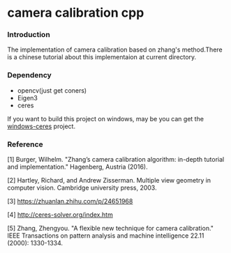 
# camera calibration cpp

### Introduction

The implementation of camera calibration based on zhang's method.There is a chinese tutorial about this implementaion at current directory.

### Dependency

- opencv(just get coners)
- Eigen3
- ceres

If you want to build this project on windows, may be you can get the [windows-ceres](https://github.com/tbennun/ceres-windows) project.

### Reference

[1] Burger, Wilhelm. "Zhang’s camera calibration algorithm: in-depth tutorial and implementation." Hagenberg, Austria (2016).

[2] Hartley, Richard, and Andrew Zisserman. Multiple view geometry in computer vision. Cambridge university press, 2003.


[3] https://zhuanlan.zhihu.com/p/24651968

[4] http://ceres-solver.org/index.htm

[5] Zhang, Zhengyou. "A flexible new technique for camera calibration." IEEE Transactions on pattern analysis and machine intelligence 22.11 (2000): 1330-1334.